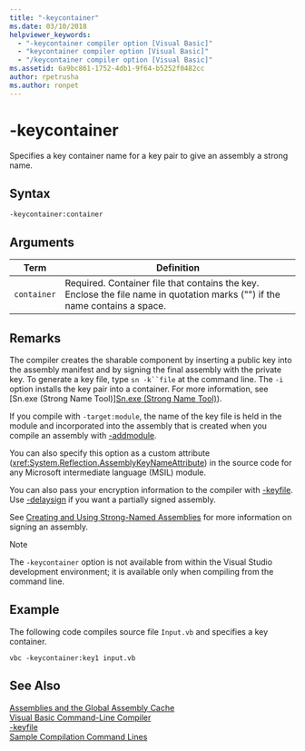 ```yaml
---
title: "-keycontainer"
ms.date: 03/10/2018
helpviewer_keywords: 
  - "-keycontainer compiler option [Visual Basic]"
  - "keycontainer compiler option [Visual Basic]"
  - "/keycontainer compiler option [Visual Basic]"
ms.assetid: 6a9bc861-1752-4db1-9f64-b5252f0482cc
author: rpetrusha
ms.author: ronpet
---
```

# -keycontainer
Specifies a key container name for a key pair to give an assembly a strong name.  

## Syntax  

```  
-keycontainer:container  
```  

## Arguments  


|Term|Definition|  
|---|---|  
|`container`|Required. Container file that contains the key. Enclose the file name in quotation marks ("") if the name contains a space.|  

## Remarks  
 The compiler creates the sharable component by inserting a public key into the assembly manifest and by signing the final assembly with the private key. To generate a key file, type `sn -k``file` at the command line. The `-i` option installs the key pair into a container. For more information, see [Sn.exe (Strong Name Tool)][Sn.exe (Strong Name Tool)](../../../framework/tools/sn-exe-strong-name-tool.md)).  

 If you compile with `-target:module`, the name of the key file is held in the module and incorporated into the assembly that is created when you compile an assembly with [-addmodule](../../../visual-basic/reference/command-line-compiler/addmodule.md).  

 You can also specify this option as a custom attribute (<xref:System.Reflection.AssemblyKeyNameAttribute>) in the source code for any Microsoft intermediate language (MSIL) module.  

 You can also pass your encryption information to the compiler with [-keyfile](../../../visual-basic/reference/command-line-compiler/keyfile.md). Use [-delaysign](../../../visual-basic/reference/command-line-compiler/delaysign.md) if you want a partially signed assembly.  

 See [Creating and Using Strong-Named Assemblies](../../../framework/app-domains/create-and-use-strong-named-assemblies.md) for more information on signing an assembly.  

> [!NOTE]
>  The `-keycontainer` option is not available from within the Visual Studio development environment; it is available only when compiling from the command line.  

## Example  
 The following code compiles source file `Input.vb` and specifies a key container.  

```  
vbc -keycontainer:key1 input.vb  
```  

## See Also  
 [Assemblies and the Global Assembly Cache](../../../visual-basic/programming-guide/concepts/assemblies-gac/index.md)  
 [Visual Basic Command-Line Compiler](../../../visual-basic/reference/command-line-compiler/index.md)  
 [-keyfile](../../../visual-basic/reference/command-line-compiler/keyfile.md)  
 [Sample Compilation Command Lines](../../../visual-basic/reference/command-line-compiler/sample-compilation-command-lines.md)

